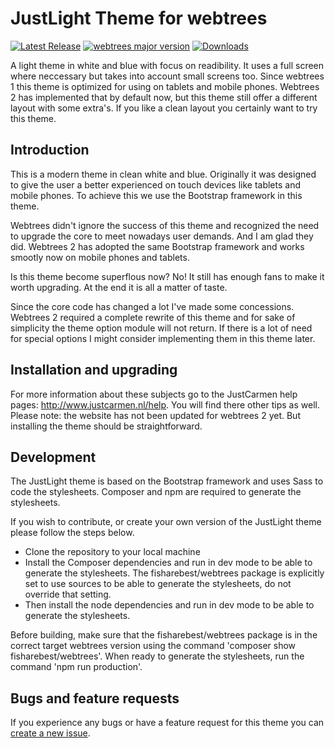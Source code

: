 JustLight Theme for webtrees
============================

[![Latest Release](https://img.shields.io/github/release/JustCarmen/justlight.svg)][1]
[![webtrees major version](https://img.shields.io/badge/webtrees-v2.x-green)][2]
[![Downloads](https://img.shields.io/github/downloads/JustCarmen/justlight/total.svg)]()

A light theme in white and blue with focus on readibility. It uses a full screen where neccessary but takes into account small screens too. Since webtrees 1 this theme is optimized for using on tablets and mobile phones. Webtrees 2 has implemented that by default now, but this theme still offer a different layout with some extra's. If you like a clean layout you certainly want to try this theme.

Introduction
-----------
This is a modern theme in clean white and blue. Originally it was designed to give the user a better experienced on touch devices like tablets and mobile phones. To achieve this we use the Bootstrap framework in this theme.

Webtrees didn't ignore the success of this theme and recognized the need to upgrade the core to meet nowadays user demands. And I am glad they did. Webtrees 2 has adopted the same Bootstrap framework and works smootly now on mobile phones and tablets.

Is this theme become superflous now? No! It still has enough fans to make it worth upgrading. At the end it is all a matter of taste.

Since the core code has changed a lot I've made some concessions. Webtrees 2 required a complete rewrite of this theme and for sake of simplicity the theme option module will not return. If there is a lot of need for special options I might consider implementing them in this theme later.

Installation and upgrading
--------------------------
For more information about these subjects go to the JustCarmen help pages: http://www.justcarmen.nl/help. You will find there other tips as well. Please note: the website has not been updated for webtrees 2 yet. But installing the theme should be straightforward.

Development
-------------------------
The JustLight theme is based on the Bootstrap framework and uses Sass to code the stylesheets. Composer and npm are required to generate the stylesheets.

If you wish to contribute, or create your own version of the JustLight theme please follow the steps below. 

- Clone the repository to your local machine
- Install the Composer dependencies and run in dev mode to be able to generate the stylesheets. The fisharebest/webtrees package is explicitly set to use sources to be able to generate the stylesheets, do not override that setting.
- Then install the node dependencies and run in dev mode to be able to generate the stylesheets.

Before building, make sure that the fisharebest/webtrees package is in the correct target webtrees version using the command 'composer show fisharebest/webtrees'. When ready to generate the stylesheets, run the command 'npm run production'.

Bugs and feature requests
-------------------------
If you experience any bugs or have a feature request for this theme you can [create a new issue][3].

[1]: https://github.com/JustCarmen/webtrees-theme-justlight/releases/latest
[2]: https://webtrees.net/download/
[3]: https://github.com/JustCarmen/webtrees-theme-justlight/issues?state=open